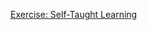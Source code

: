 [Exercise: Self-Taught Learning]

[Exercise: Self-Taught Learning]: http://ufldl.stanford.edu/wiki/index.php/Exercise:Self-Taught_Learning
